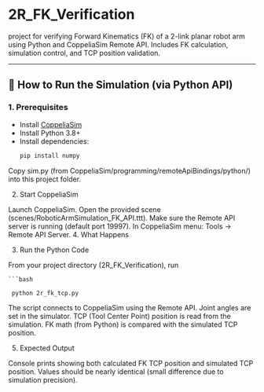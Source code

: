 # 2R_FK_Verification
project for verifying Forward Kinematics (FK) of a 2-link planar robot arm using Python and CoppeliaSim Remote API. Includes FK calculation, simulation control, and TCP position validation.

---

## 🚀 How to Run the Simulation (via Python API)

### 1. Prerequisites
- Install [CoppeliaSim](https://www.coppeliarobotics.com/)
- Install Python 3.8+  
- Install dependencies:
  ```bash
  pip install numpy

Copy sim.py (from CoppeliaSim/programming/remoteApiBindings/python/) into this project folder.



2. Start CoppeliaSim

Launch CoppeliaSim.
Open the provided scene (scenes/RoboticArmSimulation_FK_API.ttt).
Make sure the Remote API server is running (default port 19997).
In CoppeliaSim menu: Tools → Remote API Server.
4. What Happens

3. Run the Python Code

From your project directory (2R_FK_Verification), run

    ```bash
  
     python 2r_fk_tcp.py


The script connects to CoppeliaSim using the Remote API.
Joint angles are set in the simulator.
TCP (Tool Center Point) position is read from the simulation.
FK math (from Python) is compared with the simulated TCP position.


5. Expected Output

Console prints showing both calculated FK TCP position and simulated TCP position.
Values should be nearly identical (small difference due to simulation precision).



